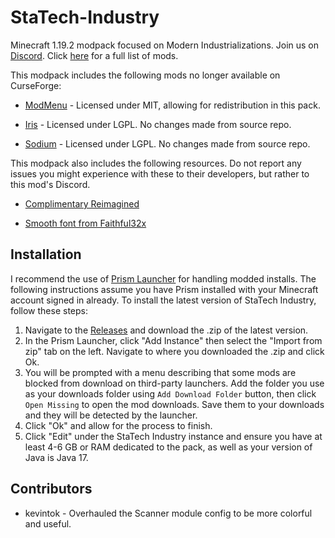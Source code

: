 # StaTech-Industry
Minecraft 1.19.2 modpack focused on Modern Industrializations. Join us on [Discord](https://discord.gg/RDaJEnN3uS). Click [here](https://github.com/TheStaticVoid/StaTech-Industry/blob/main/MODLIST.md) for a full list of mods.

This modpack includes the following mods no longer available on CurseForge: 

- [ModMenu](https://github.com/TerraformersMC/ModMenu) - Licensed under MIT, allowing for redistribution in this pack.

- [Iris](https://github.com/IrisShaders/Iris) - Licensed under LGPL. No changes made from source repo.

- [Sodium](https://github.com/CaffeineMC/sodium-fabric) - Licensed under LGPL. No changes made from source repo.


This modpack also includes the following resources. Do not report any issues you might experience with these to their developers, but rather to this mod's Discord.

- [Complimentary Reimagined](https://github.com/ComplementaryDevelopment/ComplementaryReimagined)

- [Smooth font from Faithful32x](https://github.com/Faithful-Resource-Pack/Faithful-Java-32x)

## Installation
I recommend the use of [Prism Launcher](https://prismlauncher.org/) for handling modded installs. The following instructions assume you have Prism installed with your Minecraft account signed in already. To install the latest version of StaTech Industry, follow these steps:

1. Navigate to the [Releases](https://github.com/TheStaticVoid/StaTech-Industry/releases) and download the .zip of the latest version.
2. In the Prism Launcher, click "Add Instance" then select the "Import from zip" tab on the left. Navigate to where you downloaded the .zip and click Ok.
3. You will be prompted with a menu describing that some mods are blocked from download on third-party launchers. Add the folder you use as your downloads folder using `Add Download Folder` button, then click `Open Missing` to open the mod downloads. Save them to your downloads and they will be detected by the launcher.
4. Click "Ok" and allow for the process to finish. 
5. Click "Edit" under the StaTech Industry instance and ensure you have at least 4-6 GB or RAM dedicated to the pack, as well as your version of Java is Java 17.


## Contributors
- kevintok - Overhauled the Scanner module config to be more colorful and useful.